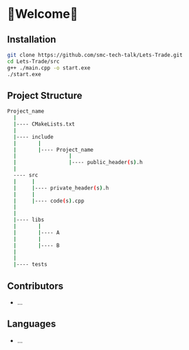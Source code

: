 # 🎉Welcome🎉

## Installation
```bash
git clone https://github.com/smc-tech-talk/Lets-Trade.git
cd Lets-Trade/src
g++ ./main.cpp -o start.exe
./start.exe

```


## Project Structure

```bash
Project_name
  |
  |---- CMakeLists.txt
  |
  |---- include
  |       |
  |       |---- Project_name
  |                 |
  |                 |---- public_header(s).h
  |
  ---- src
  |     |
  |     |---- private_header(s).h
  |     |
  |     |---- code(s).cpp
  |
  |
  |---- libs
  |       |
  |       |---- A
  |       |
  |       |---- B
  |
  |
  |---- tests
```

## Contributors
- ...

## Languages
- ...
